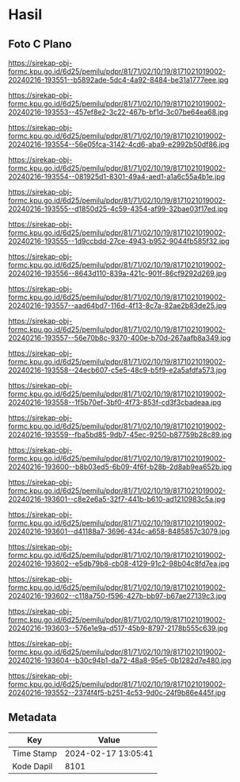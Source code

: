 # Hasil

## Foto C Plano

https://sirekap-obj-formc.kpu.go.id/6d25/pemilu/pdpr/81/71/02/10/19/8171021019002-20240216-193551--b5892ade-5dc4-4a92-8484-be31a1777eee.jpg

https://sirekap-obj-formc.kpu.go.id/6d25/pemilu/pdpr/81/71/02/10/19/8171021019002-20240216-193553--457ef8e2-3c22-467b-bf1d-3c07be64ea68.jpg

https://sirekap-obj-formc.kpu.go.id/6d25/pemilu/pdpr/81/71/02/10/19/8171021019002-20240216-193554--56e05fca-3142-4cd6-aba9-e2992b50df86.jpg

https://sirekap-obj-formc.kpu.go.id/6d25/pemilu/pdpr/81/71/02/10/19/8171021019002-20240216-193554--081925d1-8301-49a4-aed1-a1a6c55a4b1e.jpg

https://sirekap-obj-formc.kpu.go.id/6d25/pemilu/pdpr/81/71/02/10/19/8171021019002-20240216-193555--d1850d25-4c59-4354-af99-32bae03f17ed.jpg

https://sirekap-obj-formc.kpu.go.id/6d25/pemilu/pdpr/81/71/02/10/19/8171021019002-20240216-193555--1d9ccbdd-27ce-4943-b952-9044fb585f32.jpg

https://sirekap-obj-formc.kpu.go.id/6d25/pemilu/pdpr/81/71/02/10/19/8171021019002-20240216-193556--8643d110-839a-421c-901f-86cf9292d269.jpg

https://sirekap-obj-formc.kpu.go.id/6d25/pemilu/pdpr/81/71/02/10/19/8171021019002-20240216-193557--aad64bd7-116d-4f13-8c7a-82ae2b83de25.jpg

https://sirekap-obj-formc.kpu.go.id/6d25/pemilu/pdpr/81/71/02/10/19/8171021019002-20240216-193557--56e70b8c-9370-400e-b70d-267aafb8a349.jpg

https://sirekap-obj-formc.kpu.go.id/6d25/pemilu/pdpr/81/71/02/10/19/8171021019002-20240216-193558--24ecb607-c5e5-48c9-b5f9-e2a5afdfa573.jpg

https://sirekap-obj-formc.kpu.go.id/6d25/pemilu/pdpr/81/71/02/10/19/8171021019002-20240216-193558--1f5b70ef-3bf0-4f73-853f-cd3f3cbadeaa.jpg

https://sirekap-obj-formc.kpu.go.id/6d25/pemilu/pdpr/81/71/02/10/19/8171021019002-20240216-193559--fba5bd85-9db7-45ec-9250-b87759b28c89.jpg

https://sirekap-obj-formc.kpu.go.id/6d25/pemilu/pdpr/81/71/02/10/19/8171021019002-20240216-193600--b8b03ed5-6b09-4f6f-b28b-2d8ab9ea652b.jpg

https://sirekap-obj-formc.kpu.go.id/6d25/pemilu/pdpr/81/71/02/10/19/8171021019002-20240216-193601--c8e2e6a5-32f7-441b-b610-ad1210983c5a.jpg

https://sirekap-obj-formc.kpu.go.id/6d25/pemilu/pdpr/81/71/02/10/19/8171021019002-20240216-193601--d41188a7-3696-434c-a658-8485857c3079.jpg

https://sirekap-obj-formc.kpu.go.id/6d25/pemilu/pdpr/81/71/02/10/19/8171021019002-20240216-193602--e5db79b8-cb08-4129-91c2-98b04c8fd7ea.jpg

https://sirekap-obj-formc.kpu.go.id/6d25/pemilu/pdpr/81/71/02/10/19/8171021019002-20240216-193602--c118a750-f596-427b-bb97-b67ae27139c3.jpg

https://sirekap-obj-formc.kpu.go.id/6d25/pemilu/pdpr/81/71/02/10/19/8171021019002-20240216-193603--576e1e9a-d517-45b9-8797-2178b555c639.jpg

https://sirekap-obj-formc.kpu.go.id/6d25/pemilu/pdpr/81/71/02/10/19/8171021019002-20240216-193604--b30c94b1-da72-48a8-95e5-0b1282d7e480.jpg

https://sirekap-obj-formc.kpu.go.id/6d25/pemilu/pdpr/81/71/02/10/19/8171021019002-20240216-193552--2374f4f5-b251-4c53-9d0c-24f9b86e445f.jpg


## Metadata

| Key        | Value               |
| ---------- | ------------------- |
| Time Stamp | 2024-02-17 13:05:41 |
| Kode Dapil | 8101                |



